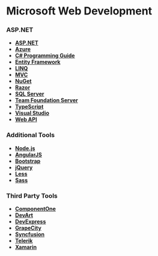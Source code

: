 # Microsoft Web Development

### ASP.NET

- **<a href="http://www.asp.net/" target="_blank">ASP.NET</a>**
- **<a href="https://azure.microsoft.com/en-us/" target="_blank">Azure</a>**
- **<a href="https://msdn.microsoft.com/en-us/library/67ef8sbd.aspx" target="_blank">C# Programming Guide</a>**
- **<a href="http://www.asp.net/entity-framework" target="_blank">Entity Framework</a>**
- **<a href="https://msdn.microsoft.com/en-us/library/bb397926.aspx" target="_blank">LINQ</a>**
- **<a href="http://www.asp.net/mvc" target="_blank">MVC</a>**
- **<a href="https://www.nuget.org/" target="_blank">NuGet</a>**
- **<a href="http://www.asp.net/web-pages/overview/getting-started/introducing-razor-syntax-c" target="_blank">Razor</a>**
- **<a href="https://www.microsoft.com/en-us/cloud-platform/sql-server" target="_blank">SQL Server</a>**
- **<a href="https://www.visualstudio.com/en-us/products/tfs-overview-vs.aspx" target="_blank">Team Foundation Server</a>**
- **<a href="https://www.typescriptlang.org/" target="_blank">TypeScript</a>**
- **<a href="https://www.visualstudio.com/en-us/visual-studio-homepage-vs.aspx" target="_blank">Visual Studio</a>**
- **<a href="http://www.asp.net/web-api" target="_blank">Web API</a>**

### Additional Tools

- **<a href="https://nodejs.org/en/" target="_blank">Node.js</a>**
- **<a href="https://angularjs.org/" target="_blank">AngularJS</a>**
- **<a href="http://getbootstrap.com/" target="_blank">Bootstrap</a>**
- **<a href="https://jquery.com/" target="_blank">jQuery</a>**
- **<a href="http://lesscss.org/" target="_blank">Less</a>**
- **<a href="http://sass-lang.com/" target="_blank">Sass</a>**

### Third Party Tools

- **<a href="http://www.componentone.com/" target="_blank">ComponentOne</a>**
- **<a href="https://www.devart.com/" target="_blank">DevArt</a>**
- **<a href="https://www.devexpress.com/" target="_blank">DevExpress</a>**
- **<a href="http://tools.grapecity.com/" target="_blank">GrapeCity</a>**
- **<a href="https://www.syncfusion.com/" target="_blank">Syncfusion</a>**
- **<a href="http://www.telerik.com/" target="_blank">Telerik</a>**
- **<a href="https://www.xamarin.com/" target="_blank">Xamarin</a>**
